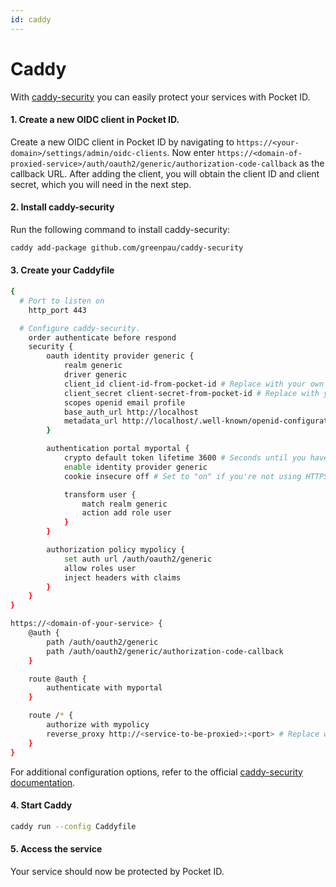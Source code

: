 ```yaml
---
id: caddy
---
```


# Caddy

With [caddy-security](https://github.com/greenpau/caddy-security) you can easily protect your services with Pocket ID.

#### 1. Create a new OIDC client in Pocket ID.

Create a new OIDC client in Pocket ID by navigating to `https://<your-domain>/settings/admin/oidc-clients`. Now enter `https://<domain-of-proxied-service>/auth/oauth2/generic/authorization-code-callback` as the callback URL. After adding the client, you will obtain the client ID and client secret, which you will need in the next step.

#### 2. Install caddy-security

Run the following command to install caddy-security:

```bash
caddy add-package github.com/greenpau/caddy-security
```

#### 3. Create your Caddyfile

```bash
{
  # Port to listen on
	http_port 443

  # Configure caddy-security.
	order authenticate before respond
	security {
		oauth identity provider generic {
			realm generic
			driver generic
			client_id client-id-from-pocket-id # Replace with your own client ID
			client_secret client-secret-from-pocket-id # Replace with your own client secret
			scopes openid email profile
			base_auth_url http://localhost
			metadata_url http://localhost/.well-known/openid-configuration
		}

		authentication portal myportal {
			crypto default token lifetime 3600 # Seconds until you have to re-authenticate
			enable identity provider generic
			cookie insecure off # Set to "on" if you're not using HTTPS

			transform user {
				match realm generic
				action add role user
			}
		}

		authorization policy mypolicy {
			set auth url /auth/oauth2/generic
			allow roles user
			inject headers with claims
		}
	}
}

https://<domain-of-your-service> {
	@auth {
		path /auth/oauth2/generic
		path /auth/oauth2/generic/authorization-code-callback
    }

	route @auth {
		authenticate with myportal
	}

	route /* {
		authorize with mypolicy
		reverse_proxy http://<service-to-be-proxied>:<port> # Replace with your own service
	}
}
```

For additional configuration options, refer to the official [caddy-security documentation](https://docs.authcrunch.com/docs/intro).

#### 4. Start Caddy

```bash
caddy run --config Caddyfile
```

#### 5. Access the service

Your service should now be protected by Pocket ID.
